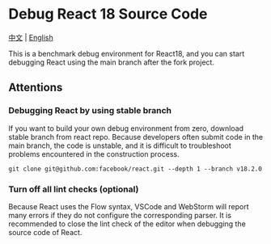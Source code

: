 # Debug React 18 Source Code

[中文](./README.md) | [English](./README.en.md)

This is a benchmark debug environment for React18, and you can start debugging React using the main branch after the fork project.


## Attentions

### Debugging React by using stable branch

If you want to build your own debug environment from zero, download stable branch from react repo. Because developers often submit code in the main branch, the code is unstable, and it is difficult to troubleshoot problems encountered in the construction process.

```shell
git clone git@github.com:facebook/react.git --depth 1 --branch v18.2.0
```

### Turn off all lint checks (optional)

Because React uses the Flow syntax, VSCode and WebStorm will report many errors if they do not configure the corresponding parser. It is recommended to close the lint check of the editor when debugging the source code of React.
